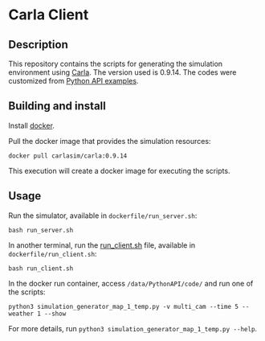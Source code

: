 # Carla Client

## Description 
This repository contains the scripts for generating the simulation environment using [Carla](https://carla.readthedocs.io/en/0.9.14/start_quickstart/). The version used is 0.9.14. The codes were customized from [Python API examples](https://github.com/carla-simulator/carla/tree/master/PythonAPI/examples).

## Building and install
Install [docker](https://www.docker.com/).

Pull the docker image that provides the simulation resources:
```
docker pull carlasim/carla:0.9.14
```

This execution will create a docker image for executing the scripts.

## Usage
Run the simulator, available in `dockerfile/run_server.sh`:
```
bash run_server.sh

```

In another terminal, run the [run_client.sh](https://github.com/joaobarros05/speed_simulator/blob/feat-speed-simulator/dockerfile/run_client.sh) file, available in `dockerfile/run_client.sh`:
```
bash run_client.sh
```


In the docker run container, access `/data/PythonAPI/code/` and run one of the scripts:
```
python3 simulation_generator_map_1_temp.py -v multi_cam --time 5 --weather 1 --show
```

For more details, run `python3 simulation_generator_map_1_temp.py --help`.
